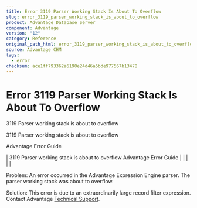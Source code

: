 ```yaml
---
title: Error 3119 Parser Working Stack Is About To Overflow
slug: error_3119_parser_working_stack_is_about_to_overflow
product: Advantage Database Server
component: Advantage
version: "12"
category: Reference
original_path_html: error_3119_parser_working_stack_is_about_to_overflow.htm
source: Advantage CHM
tags:
  - error
checksum: ace1ff793362a6190e24d46a5bde977567b13478
---
```


# Error 3119 Parser Working Stack Is About To Overflow

3119 Parser working stack is about to overflow

3119 Parser working stack is about to overflow

Advantage Error Guide

| 3119 Parser working stack is about to overflow  Advantage Error Guide |  |  |  |  |

Problem: An error occurred in the Advantage Expression Engine parser. The parser working stack was about to overflow.

Solution: This error is due to an extraordinarily large record filter expression. Contact Advantage [Technical Support](master_technical_support_u_s__and_canada.md).
